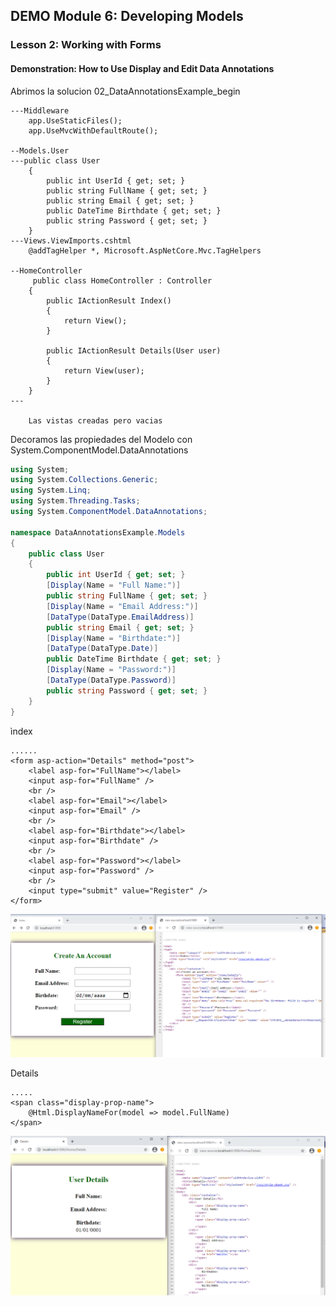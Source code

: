 ## DEMO Module 6: Developing Models

### Lesson 2: Working with Forms

#### Demonstration: How to Use Display and Edit Data Annotations

Abrimos la solucion 02_DataAnnotationsExample_begin
````
---Middleware
	app.UseStaticFiles();
	app.UseMvcWithDefaultRoute();

--Models.User	
---public class User
    {
        public int UserId { get; set; }
        public string FullName { get; set; }
        public string Email { get; set; }
        public DateTime Birthdate { get; set; }
        public string Password { get; set; }
    }
---Views.ViewImports.cshtml
	@addTagHelper *, Microsoft.AspNetCore.Mvc.TagHelpers
	
--HomeController	
	 public class HomeController : Controller
    {
        public IActionResult Index()
        {
            return View();
        }

        public IActionResult Details(User user)
        {
            return View(user);
        }
    }
---
	
	Las vistas creadas pero vacias 
````


Decoramos las propiedades del Modelo con  System.ComponentModel.DataAnnotations
````c#
using System;
using System.Collections.Generic;
using System.Linq;
using System.Threading.Tasks;
using System.ComponentModel.DataAnnotations;

namespace DataAnnotationsExample.Models
{
    public class User
    {
        public int UserId { get; set; }
        [Display(Name = "Full Name:")]
        public string FullName { get; set; }
        [Display(Name = "Email Address:")]
        [DataType(DataType.EmailAddress)]
        public string Email { get; set; }
        [Display(Name = "Birthdate:")]
        [DataType(DataType.Date)]
        public DateTime Birthdate { get; set; }
        [Display(Name = "Password:")]
        [DataType(DataType.Password)]
        public string Password { get; set; }
    }
}
````

ìndex  
````
......
<form asp-action="Details" method="post">
	<label asp-for="FullName"></label>
	<input asp-for="FullName" />
	<br />
	<label asp-for="Email"></label>
	<input asp-for="Email" />
	<br />
	<label asp-for="Birthdate"></label>
	<input asp-for="Birthdate" />
	<br />
	<label asp-for="Password"></label>
	<input asp-for="Password" />
	<br />
	<input type="submit" value="Register" />
</form>
````

![c1](imagenes/c1.PNG)



Details
````
.....
<span class="display-prop-name">
	@Html.DisplayNameFor(model => model.FullName)
</span>
````
![c2](imagenes/c2.PNG)